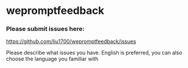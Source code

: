 # wepromptfeedback

### Please submit issues here:
https://github.com/liu1700/wepromptfeedback/issues

Please describe what issues you have. English is preferred, you can also choose the language you familiar with
